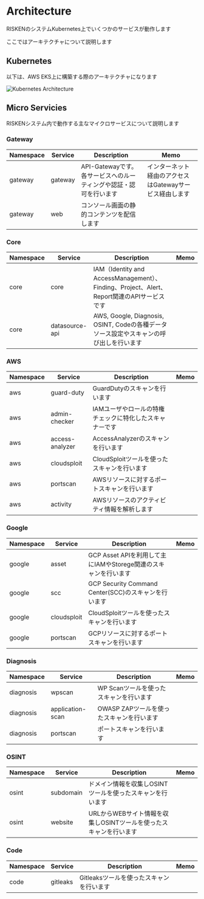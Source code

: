 # Architecture

RISKENのシステムKubernetes上でいくつかのサービスが動作します

ここではアーキテクチャについて説明します

## Kubernetes

以下は、AWS EKS上に構築する際のアーキテクチャになります

![Kubernetes Architecture](/img/admin/admin_architecture.png)

## Micro Servicies

RISKENシステム内で動作する主なマイクロサービスについて説明します

### Gateway

|Namespace|Service|Description|Memo|
|---|---|---|---|
|gateway|gateway|API-Gatewayです。各サービスへのルーティングや認証・認可を行います|インターネット経由のアクセスはGatewayサービス経由します|
|gateway|web|コンソール画面の静的コンテンツを配信します||

### Core

|Namespace|Service|Description|Memo|
|---|---|---|---|
|core|core|IAM（Identity and AccessManagement）、Finding、Project、Alert、Report関連のAPIサービスです||
|core|datasource-api|AWS, Google, Diagnosis, OSINT, Codeの各種データソース設定やスキャンの呼び出しを行います||

### AWS

|Namespace|Service|Description|Memo|
|---|---|---|---|
|aws|guard-duty|GuardDutyのスキャンを行います||
|aws|admin-checker|IAMユーザやロールの特権チェックに特化したスキャナーです||
|aws|access-analyzer|AccessAnalyzerのスキャンを行います||
|aws|cloudsploit|CloudSploitツールを使ったスキャンを行います||
|aws|portscan|AWSリソースに対するポートスキャンを行います||
|aws|activity|AWSリソースのアクティビティ情報を解析します||

### Google

|Namespace|Service|Description|Memo|
|---|---|---|---|
|google|asset|GCP Asset APIを利用して主にIAMやStorege関連のスキャンを行います||
|google|scc|GCP Security Command Center(SCC)のスキャンを行います||
|google|cloudsploit|CloudSploitツールを使ったスキャンを行います||
|google|portscan|GCPリソースに対するポートスキャンを行います||

### Diagnosis

|Namespace|Service|Description|Memo|
|---|---|---|---|
|diagnosis|wpscan|WP Scanツールを使ったスキャンを行います||
|diagnosis|application-scan|OWASP ZAPツールを使ったスキャンを行います||
|diagnosis|portscan|ポートスキャンを行います||

### OSINT

|Namespace|Service|Description|Memo|
|---|---|---|---|
|osint|subdomain|ドメイン情報を収集しOSINTツールを使ったスキャンを行います||
|osint|website|URLからWEBサイト情報を収集しOSINTツールを使ったスキャンを行います||

### Code

|Namespace|Service|Description|Memo|
|---|---|---|---|
|code|gitleaks|Gitleaksツールを使ったスキャンを行います||
